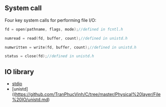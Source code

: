 ## System call

Four key system calls for performing file I/O:

```c
fd = open(pathname, flags, mode);//defined in fcntl.h
```
```c
numread = read(fd, buffer, count);//defined in unistd.h
```
```c
numwritten = write(fd, buffer, count);//defined in unistd.h
```
```c
status = close(fd);//defined in unistd.h
```
## IO library

* [stdio](https://github.com/TranPhucVinh/C/tree/master/Physical%20layer/File%20IO/stdio)
* [unistd]((https://github.com/TranPhucVinh/C/tree/master/Physical%20layer/File%20IO/unistd.md)
